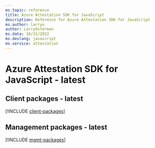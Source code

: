 ```yaml
---
ms.topic: reference
title: Azure Attestation SDK for JavaScript
description: Reference for Azure Attestation SDK for JavaScript
ms.author: larryo
author: LarryOsterman
ms.data: 10/31/2022
ms.devlang: javascript
ms.service: attestation
---
```

# Azure Attestation SDK for JavaScript - latest

## Client packages - latest
[!INCLUDE [client-packages](attestation-client-index.md)]
## Management packages - latest
[!INCLUDE [mgmt-packages](attestation-mgmt-index.md)]
